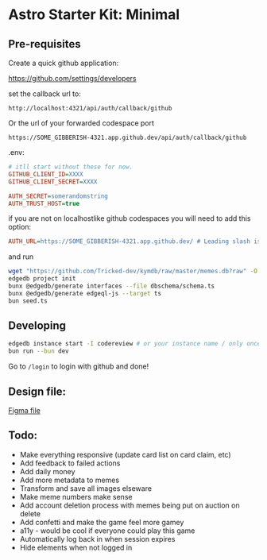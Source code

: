 # Astro Starter Kit: Minimal

## Pre-requisites

Create a quick github application:

<https://github.com/settings/developers>

set the callback url to:

`http://localhost:4321/api/auth/callback/github`

Or the url of your forwarded codespace port

`https://SOME_GIBBERISH-4321.app.github.dev/api/auth/callback/github`

.env:

```ini
# itll start without these for now.
GITHUB_CLIENT_ID=XXXX
GITHUB_CLIENT_SECRET=XXXX

AUTH_SECRET=somerandomstring
AUTH_TRUST_HOST=true
```

if you are not on localhostlike github codespaces you will need to add this option:

```ini
AUTH_URL=https://SOME_GIBBERISH-4321.app.github.dev/ # Leading slash is important
```

and run

```sh
wget "https://github.com/Tricked-dev/kymdb/raw/master/memes.db?raw" -O memes.db
edgedb project init
bunx @edgedb/generate interfaces --file dbschema/schema.ts
bunx @edgedb/generate edgeql-js --target ts
bun seed.ts
```

## Developing

```sh
edgedb instance start -I codereview # or your instance name / only once per session, takes a while
bun run --bun dev
```

Go to `/login` to login with github and done!

## Design file:

[Figma file](https://www.figma.com/file/Bt5NhBdOCrYtkybuHrXr32/Code-Review?type=design&mode=design&t=StK8x9t6zxXJdtnS-1)

## Todo:

- Make everything responsive (update card list on card claim, etc)
- Add feedback to failed actions
- Add daily money
- Add more metadata to memes
- Transform and save all images elseware
- Make meme numbers make sense
- Add account deletion process with memes being put on auction on delete
- Add confetti and make the game feel more gamey
- a11y - would be cool if everyone could play this game
- Automatically log back in when session expires
- Hide elements when not logged in
